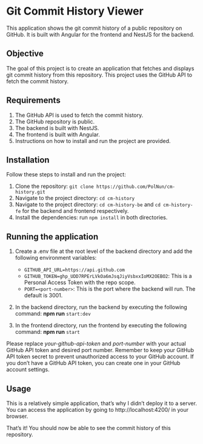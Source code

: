 # Git Commit History Viewer

This application shows the git commit history of a public repository on GitHub. It is built with Angular for the
frontend and NestJS for the backend.

## Objective

The goal of this project is to create an application that fetches and displays git commit history from this repository.
This project uses the GitHub API to fetch the commit history.

## Requirements

1. The GitHub API is used to fetch the commit history.
2. The GitHub repository is public.
3. The backend is built with NestJS.
4. The frontend is built with Angular.
5. Instructions on how to install and run the project are provided.

## Installation

Follow these steps to install and run the project:

1. Clone the repository: `git clone https://github.com/PolNun/cm-history.git`
2. Navigate to the project directory: `cd cm-history`
3. Navigate to the project directory: `cd cm-history-be` and `cd cm-history-fe` for the backend and frontend
   respectively.
4. Install the dependencies: run `npm install` in both directories.

## Running the application

1. Create a .env file at the root level of the backend directory and add the following environment variables:
    - `GITHUB_API_URL=https://api.github.com`
    - `GITHUB_TOKEN=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`: This is a Personal Access Token with the repo scope.
    - `PORT=<port-number>`: This is the port where the backend will run. The default is 3001.

2. In the backend directory, run the backend by executing the following command: **npm run** `start:dev`
3. In the frontend directory, run the frontend by executing the following command: **npm run** `start`

Please replace _your-github-api-token_ and _port-number_ with your actual GitHub API token and desired port
number.
Remember to keep your GitHub API token secret to prevent unauthorized access to your GitHub account. If you don’t have a
GitHub API token, you can create one in your GitHub account settings.

## Usage

This is a relatively simple application, that’s why I didn’t deploy it to a server. You can access the application by
going to http://localhost:4200/ in your browser.

That’s it! You should now be able to see the commit history of this repository.